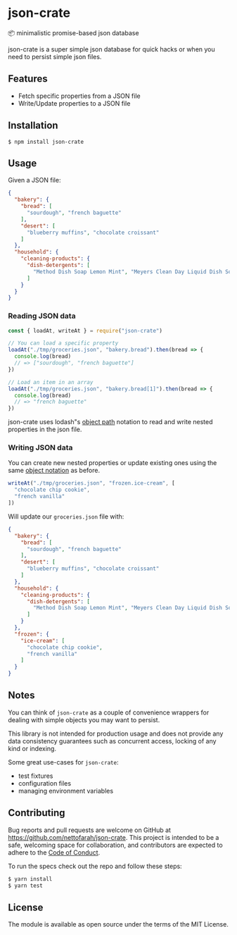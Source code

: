 # json-crate
📦 minimalistic promise-based json database

json-crate is a super simple json database for quick hacks or when you
need to persist simple json files.

## Features

- Fetch specific properties from a JSON file
- Write/Update properties to a JSON file


## Installation
```
$ npm install json-crate
```

## Usage
Given a JSON file:
```json
{
  "bakery": {
    "bread": [
      "sourdough", "french baguette"
    ],
    "desert": [
      "blueberry muffins", "chocolate croissant"
    ]
  },
  "household": {
    "cleaning-products": {
      "dish-detergents": [
        "Method Dish Soap Lemon Mint", "Meyers Clean Day Liquid Dish Soap"
      ]
    }
  }
}
```

### Reading JSON data

```javascript
const { loadAt, writeAt } = require("json-crate")

// You can load a specific property
loadAt("./tmp/groceries.json", "bakery.bread").then(bread => {
  console.log(bread)
  // => ["sourdough", "french baguette"]
})

// Load an item in an array
loadAt("./tmp/groceries.json", "bakery.bread[1]").then(bread => {
  console.log(bread)
  // => "french baguette"
})
```

json-crate uses lodash"s [object path](https://lodash.com/docs/4.17.4#get) notation to read and write nested properties in the json file.

### Writing JSON data

You can create new nested properties or update existing ones using the same [object notation](https://lodash.com/docs/4.17.4#set) as before.

```javascript
writeAt("./tmp/groceries.json", "frozen.ice-cream", [
  "chocolate chip cookie",
  "french vanilla"
])
```

Will update our `groceries.json` file with:
```json
{
  "bakery": {
    "bread": [
      "sourdough", "french baguette"
    ],
    "desert": [
      "blueberry muffins", "chocolate croissant"
    ]
  },
  "household": {
    "cleaning-products": {
      "dish-detergents": [
        "Method Dish Soap Lemon Mint", "Meyers Clean Day Liquid Dish Soap"
      ]
    }
  },
  "frozen": {
    "ice-cream": [
      "chocolate chip cookie",
      "french vanilla"
    ]
  }
}
```

## Notes

You can think of `json-crate` as a couple of convenience wrappers for dealing with simple objects you may want to persist.

This library is not intended for production usage and does not provide any data consistency guarantees such as concurrent access, locking of any kind or indexing.

Some great use-cases for `json-crate`:
- test fixtures
- configuration files
- managing environment variables

## Contributing

Bug reports and pull requests are welcome on GitHub at https://github.com/nettofarah/json-crate. This project is intended to be a safe, welcoming space for collaboration, and contributors are expected to adhere to the [Code of Conduct](https://github.com/nettofarah/json-crate/blob/master/CODE_OF_CONDUCT.md).

To run the specs check out the repo and follow these steps:

```bash
$ yarn install
$ yarn test
```

## License

The module is available as open source under the terms of the MIT License.
